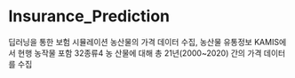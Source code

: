 # Insurance_Prediction


딥러닝을 통한 보험 시뮬레이션
농산물의 가격 데이터 수집, 농산물 유통정보 KAMIS에서 현행 농작물 포함 32종류4 농
산물에 대해 총 21년(2000~2020) 간의 가격 데이터를 수집
